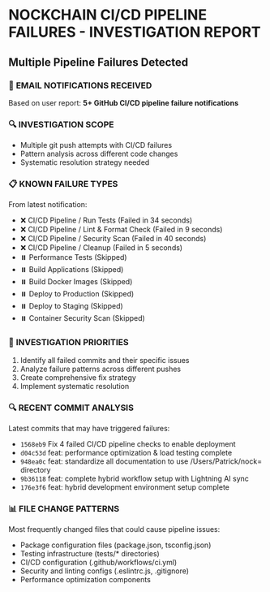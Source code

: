 # NOCKCHAIN CI/CD PIPELINE FAILURES - INVESTIGATION REPORT
## Multiple Pipeline Failures Detected

### 📧 **EMAIL NOTIFICATIONS RECEIVED**
Based on user report: **5+ GitHub CI/CD pipeline failure notifications**

### 🔍 **INVESTIGATION SCOPE**
- Multiple git push attempts with CI/CD failures
- Pattern analysis across different code changes
- Systematic resolution strategy needed

### 📋 **KNOWN FAILURE TYPES**
From latest notification:
- ❌ CI/CD Pipeline / Run Tests (Failed in 34 seconds)
- ❌ CI/CD Pipeline / Lint & Format Check (Failed in 9 seconds)  
- ❌ CI/CD Pipeline / Security Scan (Failed in 40 seconds)
- ❌ CI/CD Pipeline / Cleanup (Failed in 5 seconds)
- ⏸️ Performance Tests (Skipped)
- ⏸️ Build Applications (Skipped)
- ⏸️ Build Docker Images (Skipped)
- ⏸️ Deploy to Production (Skipped)
- ⏸️ Deploy to Staging (Skipped)
- ⏸️ Container Security Scan (Skipped)

### 🎯 **INVESTIGATION PRIORITIES**
1. Identify all failed commits and their specific issues
2. Analyze failure patterns across different pushes
3. Create comprehensive fix strategy
4. Implement systematic resolution

### 🔍 **RECENT COMMIT ANALYSIS**
Latest commits that may have triggered failures:
- `1568eb9` Fix 4 failed CI/CD pipeline checks to enable deployment
- `d04c53d` feat: performance optimization & load testing complete
- `948ea0c` feat: standardize all documentation to use /Users/Patrick/nock= directory
- `9b36118` feat: complete hybrid workflow setup with Lightning AI sync
- `176e3f6` feat: hybrid development environment setup complete

### 📊 **FILE CHANGE PATTERNS**
Most frequently changed files that could cause pipeline issues:
- Package configuration files (package.json, tsconfig.json)
- Testing infrastructure (tests/* directories)
- CI/CD configuration (.github/workflows/ci.yml)
- Security and linting configs (.eslintrc.js, .gitignore)
- Performance optimization components